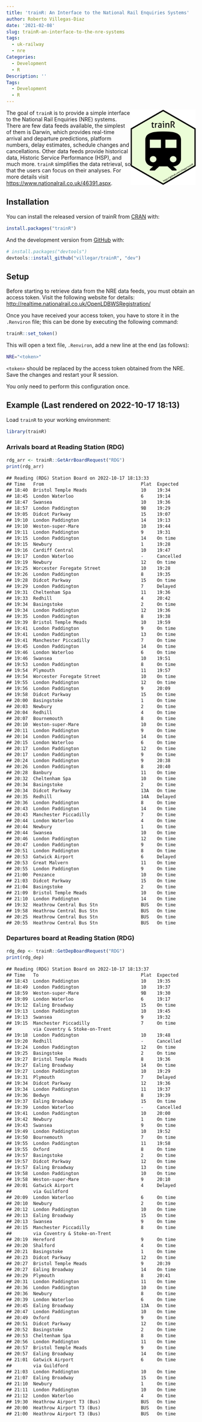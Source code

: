 ```yaml
---
title: 'trainR: An Interface to the National Rail Enquiries Systems'
author: Roberto Villegas-Diaz
date: '2021-02-08'
slug: trainR-an-interface-to-the-nre-systems
tags:
  - uk-railway
  - nre
Categories:
  - Development
  - R
Description: ''
Tags:
  - Development
  - R
---
```


<img src="https://raw.githubusercontent.com/villegar/trainR/main/inst/images/logo.png" alt="logo" align="right" height=200px/>

The goal of `trainR` is to provide a simple interface to the 
National Rail Enquiries (NRE) systems. There are few data feeds 
available, the simplest of them is Darwin, which provides real-time 
arrival and departure predictions, platform numbers, delay estimates, 
schedule changes and cancellations. Other data feeds provide historical 
data, Historic Service Performance (HSP), and much more. `trainR` 
simplifies the data retrieval, so that the users can focus on their 
analyses. For more details visit 
https://www.nationalrail.co.uk/46391.aspx.

## Installation

You can install the released version of trainR from [CRAN](https://CRAN.R-project.org) with:

``` r
install.packages("trainR")
```

And the development version from [GitHub](https://github.com/) with:

``` r
# install.packages("devtools")
devtools::install_github("villegar/trainR", "dev")
```

## Setup
Before starting to retrieve data from the NRE data feeds, you must obtain an access token. 
Visit the following website for details: http://realtime.nationalrail.co.uk/OpenLDBWSRegistration/

Once you have received your access token, you have to store it in the `.Renviron` file; this can be 
done by executing the following command:


```r
trainR::set_token()
```

This will open a text file, `.Renviron`, add a new line at the end (as follows):

```bash
NRE="<token>"
```

`<token>` should be replaced by the access token obtained from the NRE. Save the changes and restart 
your R session.

You only need to perform this configuration once.

## Example (Last rendered on 2022-10-17 18:13)

Load `trainR` to your working environment:

```r
library(trainR)
```

### Arrivals board at Reading Station (RDG)


```r
rdg_arr <- trainR::GetArrBoardRequest("RDG")
print(rdg_arr)
```

```
## Reading (RDG) Station Board on 2022-10-17 18:13:33
## Time   From                                    Plat  Expected
## 18:40  Bristol Temple Meads                    10    19:34
## 18:45  London Waterloo                         6     19:14
## 18:47  Swansea                                 10    19:36
## 18:57  London Paddington                       9B    19:29
## 19:05  Didcot Parkway                          15    19:07
## 19:10  London Paddington                       14    19:13
## 19:10  Weston-super-Mare                       10    19:44
## 19:11  London Paddington                       9     19:31
## 19:15  London Paddington                       14    On time
## 19:15  Newbury                                 1     19:28
## 19:16  Cardiff Central                         10    19:47
## 19:17  London Waterloo                         -     Cancelled
## 19:19  Newbury                                 12    On time
## 19:25  Worcester Foregate Street               10    19:28
## 19:26  London Paddington                       8     19:35
## 19:28  Didcot Parkway                          15    On time
## 19:29  London Paddington                       7     Delayed
## 19:31  Cheltenham Spa                          11    19:36
## 19:33  Redhill                                 4     20:42
## 19:34  Basingstoke                             2     On time
## 19:34  London Paddington                       12    19:36
## 19:35  London Paddington                       8     19:38
## 19:39  Bristol Temple Meads                    10    19:59
## 19:41  London Paddington                       9     On time
## 19:41  London Paddington                       13    On time
## 19:41  Manchester Piccadilly                   7     On time
## 19:45  London Paddington                       14    On time
## 19:46  London Waterloo                         6     On time
## 19:46  Swansea                                 10    19:51
## 19:53  London Paddington                       8     On time
## 19:54  Plymouth                                11    19:57
## 19:54  Worcester Foregate Street               10    On time
## 19:55  London Paddington                       12    On time
## 19:56  London Paddington                       9     20:09
## 19:58  Didcot Parkway                          15    On time
## 20:00  Basingstoke                             1     On time
## 20:03  Newbury                                 2     On time
## 20:04  Redhill                                 4     On time
## 20:07  Bournemouth                             8     On time
## 20:10  Weston-super-Mare                       10    On time
## 20:11  London Paddington                       9     On time
## 20:14  London Paddington                       14    On time
## 20:15  London Waterloo                         6     On time
## 20:17  London Paddington                       12    On time
## 20:17  London Paddington                       9     On time
## 20:24  London Paddington                       9     20:38
## 20:26  London Paddington                       8     20:40
## 20:28  Banbury                                 11    On time
## 20:32  Cheltenham Spa                          10    On time
## 20:34  Basingstoke                             2     On time
## 20:34  Didcot Parkway                          13A   On time
## 20:35  Redhill                                 14A   Delayed
## 20:36  London Paddington                       8     On time
## 20:43  London Paddington                       14    On time
## 20:43  Manchester Piccadilly                   7     On time
## 20:44  London Waterloo                         4     On time
## 20:44  Newbury                                 1     On time
## 20:44  Swansea                                 10    On time
## 20:46  London Paddington                       12    On time
## 20:47  London Paddington                       9     On time
## 20:51  London Paddington                       8     On time
## 20:53  Gatwick Airport                         6     Delayed
## 20:53  Great Malvern                           11    On time
## 20:55  London Paddington                       9     On time
## 21:00  Penzance                                10    On time
## 21:03  Didcot Parkway                          15    On time
## 21:04  Basingstoke                             2     On time
## 21:09  Bristol Temple Meads                    10    On time
## 21:10  London Paddington                       14    On time
## 19:32  Heathrow Central Bus Stn                BUS   On time
## 19:58  Heathrow Central Bus Stn                BUS   On time
## 20:25  Heathrow Central Bus Stn                BUS   On time
## 20:55  Heathrow Central Bus Stn                BUS   On time
```

### Departures board at Reading Station (RDG)


```r
rdg_dep <- trainR::GetDepBoardRequest("RDG")
print(rdg_dep)
```

```
## Reading (RDG) Station Board on 2022-10-17 18:13:37
## Time   To                                      Plat  Expected
## 18:43  London Paddington                       10    19:35
## 18:49  London Paddington                       10    19:37
## 18:59  Weston-super-Mare                       9B    19:30
## 19:09  London Waterloo                         6     19:17
## 19:12  Ealing Broadway                         15    On time
## 19:13  London Paddington                       10    19:45
## 19:13  Swansea                                 9     19:32
## 19:15  Manchester Piccadilly                   7     On time
##        via Coventry & Stoke-on-Trent           
## 19:18  London Paddington                       10    19:48
## 19:20  Redhill                                 -     Cancelled
## 19:24  London Paddington                       12    On time
## 19:25  Basingstoke                             2     On time
## 19:27  Bristol Temple Meads                    8     19:36
## 19:27  Ealing Broadway                         14    On time
## 19:27  London Paddington                       10    19:29
## 19:31  Plymouth                                7     Delayed
## 19:34  Didcot Parkway                          12    19:36
## 19:34  London Paddington                       11    19:37
## 19:36  Bedwyn                                  8     19:39
## 19:37  Ealing Broadway                         15    On time
## 19:39  London Waterloo                         -     Cancelled
## 19:41  London Paddington                       10    20:00
## 19:42  Newbury                                 1     On time
## 19:43  Swansea                                 9     On time
## 19:49  London Paddington                       10    19:52
## 19:50  Bournemouth                             7     On time
## 19:55  London Paddington                       11    19:58
## 19:55  Oxford                                  8     On time
## 19:57  Basingstoke                             2     On time
## 19:57  Didcot Parkway                          12    On time
## 19:57  Ealing Broadway                         13    On time
## 19:58  London Paddington                       10    On time
## 19:58  Weston-super-Mare                       9     20:10
## 20:01  Gatwick Airport                         4     Delayed
##        via Guildford                           
## 20:09  London Waterloo                         6     On time
## 20:10  Newbury                                 2     On time
## 20:12  London Paddington                       10    On time
## 20:13  Ealing Broadway                         15    On time
## 20:13  Swansea                                 9     On time
## 20:15  Manchester Piccadilly                   8     On time
##        via Coventry & Stoke-on-Trent           
## 20:19  Hereford                                9     On time
## 20:20  Shalford                                4     On time
## 20:21  Basingstoke                             1     On time
## 20:23  Didcot Parkway                          12    On time
## 20:27  Bristol Temple Meads                    9     20:39
## 20:27  Ealing Broadway                         14    On time
## 20:29  Plymouth                                8     20:41
## 20:31  London Paddington                       11    On time
## 20:36  London Paddington                       10    On time
## 20:36  Newbury                                 8     On time
## 20:39  London Waterloo                         6     On time
## 20:45  Ealing Broadway                         13A   On time
## 20:47  London Paddington                       10    On time
## 20:49  Oxford                                  9     On time
## 20:51  Didcot Parkway                          12    On time
## 20:52  Basingstoke                             2     On time
## 20:53  Cheltenham Spa                          8     On time
## 20:56  London Paddington                       11    On time
## 20:57  Bristol Temple Meads                    9     On time
## 20:57  Ealing Broadway                         14    On time
## 21:01  Gatwick Airport                         6     On time
##        via Guildford                           
## 21:03  London Paddington                       10    On time
## 21:07  Ealing Broadway                         15    On time
## 21:10  Newbury                                 1     On time
## 21:11  London Paddington                       10    On time
## 21:12  London Waterloo                         4     On time
## 19:30  Heathrow Airport T3 (Bus)               BUS   On time
## 20:00  Heathrow Airport T3 (Bus)               BUS   On time
## 21:00  Heathrow Airport T3 (Bus)               BUS   On time
```
